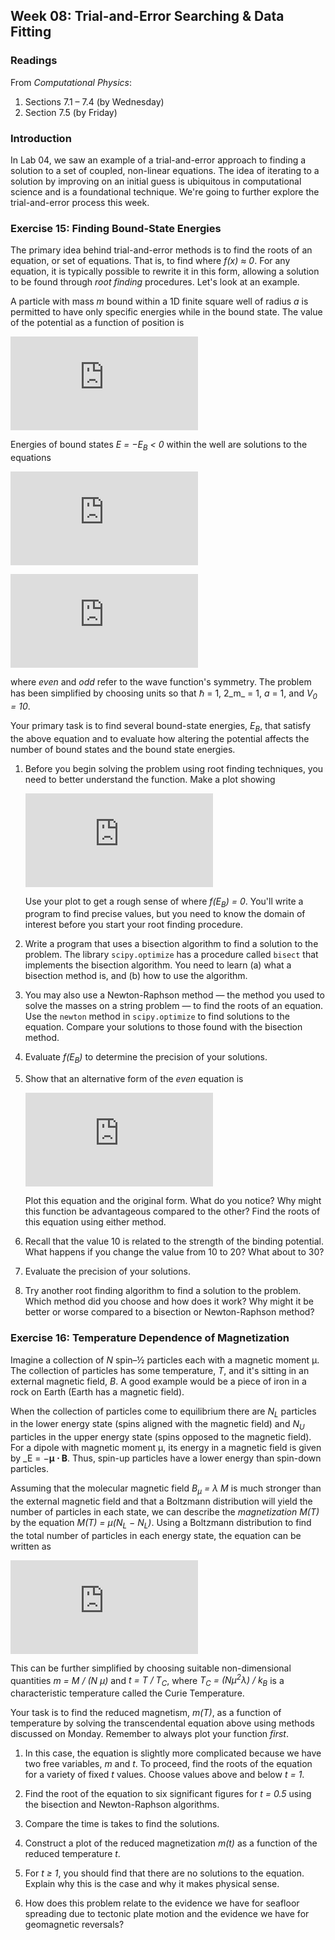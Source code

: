 ## Week 08: Trial-and-Error Searching &amp; Data Fitting

### Readings
From _Computational Physics_:
 1. Sections 7.1 &ndash; 7.4 (by Wednesday)
 2. Section 7.5 (by Friday) 

### Introduction
In Lab 04, we saw an example of a trial-and-error approach to finding a
solution to a set of coupled, non-linear equations. The idea of iterating
to a solution by improving on an initial guess is ubiquitous in computational
science and is a foundational technique. We're going to further explore 
the trial-and-error process this week.

### Exercise 15: Finding Bound-State Energies
The primary idea behind trial-and-error methods is to find the roots of 
an equation, or set of equations. That is, to find where _f(x) &asymp; 0_.
For any equation, it is typically possible to rewrite it in this form, 
allowing a solution to be found through _root finding_ procedures. Let's 
look at an example.

A particle with mass _m_ bound within a 1D finite square well of radius 
_a_ is permitted to have only specific energies while in the bound state. 
The value of the potential as a function of position is

![equation](https://latex.codecogs.com/gif.latex?%5Clarge%20V%28x%29%20%3D%20%5Cleft%5C%7B%20%5Cbegin%7Bmatrix%7D%20-V_0%20%26%20%7B%5Crm%20for%20%7D%5C%20%7Cx%7C%20%5Cle%20a%5C%5C%200%20%26%20%7B%5Crm%20for%20%7D%5C%20%7Cx%7C%20%3E%20a%20%5C%5C%20%5Cend%7Bmatrix%7D%5Cright.)

Energies of bound states _E = &minus;E<sub>B</sub> < 0_ within the well 
are solutions to the equations

![equation](https://latex.codecogs.com/gif.latex?%5Clarge%20%5Csqrt%7B10%20-%20E_B%7D%5Ccdot%5Ctan%5Cleft%28%5Csqrt%7B10%20-%20E_B%7D%20%5Cright%29%20%3D%20%5Csqrt%7BE_B%7D%5C%20%7B%5Crm%20%28even%29%7D)

![equation](https://latex.codecogs.com/gif.latex?%5Clarge%20%5Csqrt%7B10%20-%20E_B%7D%5Ccdot%5Ccot%5Cleft%28%5Csqrt%7B10%20-%20E_B%7D%20%5Cright%29%20%3D%20%5Csqrt%7BE_B%7D%5C%20%7B%5Crm%20%28odd%29%7D)

where _even_ and _odd_ refer to the wave function's symmetry. The problem
has been simplified by choosing units so that &hbar; = 1, 2_m_ = 1, _a_ = 1,
and _V<sub>0</sub> = 10_. 

Your primary task is to find several bound-state 
energies, _E<sub>B</sub>_, that satisfy the above equation and to evaluate 
how altering the potential affects the number of bound states and the bound 
state energies. 

 1. Before you begin solving the problem using root finding techniques, 
    you need to better understand the function. Make a plot showing 
    
    ![equation](https://latex.codecogs.com/gif.latex?%5Clarge%20%5Csqrt%7B10%20-%20E_B%7D%5Ccdot%5Ctan%5Cleft%28%5Csqrt%7B10%20-%20E_B%7D%20%5Cright%29%20-%20%5Csqrt%7BE_B%7D%20%3D%200%5C%20%7B%5Crm%20vs%7D%5C%20E_B)
    
    Use your plot to get a rough sense of where _f(E<sub>B</sub>) = 0_. 
    You'll write a program to find precise values, but you need to know
    the domain of interest before you start your root finding procedure.

 2. Write a program that uses a bisection algorithm to find a solution 
    to the problem. The library `scipy.optimize` has a procedure called
    `bisect` that implements the bisection algorithm. You need to learn
    (a) what a bisection method is, and (b) how to use the algorithm.
    
 3. You may also use a Newton-Raphson method &mdash; the method you used
    to solve the masses on a string problem &mdash; to find the roots of 
    an equation. Use the `newton` method in `scipy.optimize` to find 
    solutions to the equation. Compare your solutions to those found with
    the bisection method.
    
 4. Evaluate _f(E<sub>B</sub>)_ to determine the precision of your solutions.
    
 5. Show that an alternative form of the _even_ equation is
 
    ![equation](https://latex.codecogs.com/gif.latex?%5Clarge%20%5Csqrt%7BE_B%7D%5Ccdot%5Ccot%5Cleft%28%5Csqrt%7B10%20-%20E_B%7D%20%5Cright%20%29%20-%20%5Csqrt%7B10%20-%20E_B%7D%20%3D%200.)
    
    Plot this equation and the original form. What do you notice? Why 
    might this function be advantageous compared to the other? Find the 
    roots of this equation using either method.

 6. Recall that the value 10 is related to the strength of the binding
    potential. What happens if you change the value from 10 to 20? What
    about to 30? 
    
 7. Evaluate the precision of your solutions.
 
 8. Try another root finding algorithm to find a solution to the problem.
    Which method did you choose and how does it work? Why might it be 
    better or worse compared to a bisection or Newton-Raphson method?
    
### Exercise 16: Temperature Dependence of Magnetization
Imagine a collection of _N_ spin&ndash;&frac12; particles each with a 
magnetic moment &mu;. The collection of particles has some temperature, 
_T_, and it's sitting in an external magnetic field, _B_. A good example would 
be a piece of iron in a rock on Earth (Earth has a magnetic field). 

When the collection of particles come to equilibrium there are _N<sub>L</sub>_
particles in the lower energy state (spins aligned with the magnetic field)
and _N<sub>U</sub>_ particles in the upper energy state (spins opposed to
the magnetic field). For a dipole with magnetic moment &mu;, its energy
in a magnetic field is given by _E = &minus;**&mu; &sdot; B**. Thus, spin-up 
particles have a lower energy than spin-down particles. 

Assuming that the molecular magnetic field _B<sub>&mu;</sub> = &lambda; M_ 
is much stronger than the external magnetic field and that a Boltzmann
distribution will yield the number of particles in each state, we can
describe the _magnetization_ _M(T)_ by the equation 
_M(T) = &mu;(N<sub>L</sub> &minus; N<sub>L</sub>)_. Using a Boltzmann 
distribution to find the total number of particles in each energy state,
the equation can be written as

![equation](https://latex.codecogs.com/gif.latex?M%28T%29%20%3D%20N%5Cmu%20%5Ccdot%20%5Ctanh%5Cleft%28%5Cfrac%7B%5Clambda%5Cmu%20M%28T%29%7D%7Bk_B%20T%7D%20%5Cright%20%29)

This can be further simplified by choosing suitable non-dimensional quantities
_m = M / (N &mu;)_ and _t = T / T<sub>C</sub>_, where 
_T<sub>C</sub> = (N&mu;<sup>2</sup>&lambda;) / k<sub>B</sub>_ is a characteristic
temperature called the Curie Temperature. 

Your task is to find the reduced magnetism, _m(T)_, as a function of 
temperature by solving the transcendental equation above using methods 
discussed on Monday. Remember to always plot your function _first_.

  1. In this case, the equation is slightly more complicated because we
     have two free variables, _m_ and _t_. To proceed, find the roots of 
     the equation for a variety of fixed _t_ values. Choose values above
     and below _t = 1_.
  
  2. Find the root of the equation to six significant figures for _t = 0.5_
     using the bisection and Newton-Raphson algorithms.
  3. Compare the time is takes to find the solutions.
  4. Construct a plot of the reduced magnetization _m(t)_ as a function 
     of the reduced temperature _t_. 
  5. For _t &ge; 1_, you should find that there are no solutions to the 
     equation. Explain why this is the case and why it makes physical sense.
  6. How does this problem relate to the evidence we have for seafloor 
     spreading due to tectonic plate motion and the evidence we have for 
     geomagnetic reversals?
     



    
